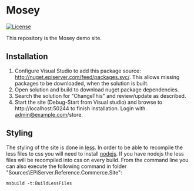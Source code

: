 ﻿Mosey
===========
[![License](http://img.shields.io/:license-apache-blue.svg?style=flat-square)](http://www.apache.org/licenses/LICENSE-2.0.html)

This repository is the Mosey demo site.

Installation
------------

1.  Configure Visual Studio to add this package source: http://nuget.episerver.com/feed/packages.svc/. This allows missing packages to be downloaded, when the solution is built.
2.  Open solution and build to download nuget package dependencies.
3.  Search the solution for "ChangeThis" and review/update as described.
4.  Start the site (Debug-Start from Visual studio) and browse to http://localhost:50244 to finish installation. Login with admin@example.com/store.

Styling
-------

The styling of the site is done in [less](http://lesscss.org/). In order to be able to recompile the less files to css you will need to
install [nodejs](https://nodejs.org/). If you have nodejs the less files will be recompiled into css on every build. From the command line
you can also execute the following command in folder "Sources\EPiServer.Reference.Commerce.Site\":

```
msbuild -t:BuildLessFiles
```

